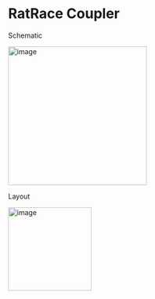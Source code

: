 # RatRace Coupler 

Schematic

<img width="283" alt="image" src="https://user-images.githubusercontent.com/66625688/84615124-12aee280-ae96-11ea-8ab8-56a96cc11d8a.png">


Layout 

<img width="170" alt="image" src="https://user-images.githubusercontent.com/66625688/84615139-22c6c200-ae96-11ea-9235-d73cd040ebfe.png">
